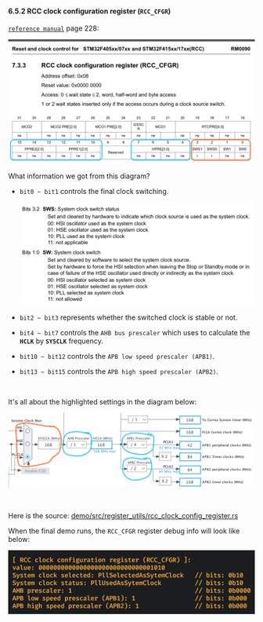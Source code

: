 #### <a name="rcc_cfgr">6.5.2 RCC clock configuration register (`RCC_CFGR`)</a>

[`reference manual`](https://github.com/wisonye/rust-embedded-with-stm32f4/blob/master/stm32f4-reference-manual.pdf) page 228:

![rcc_cfgr.png](../../images/rcc_cfgr_2.png)

What information we got from this diagram?

- `bit0 ~ bit1` controls the final clock switching.

    ![rcc-cfgr-clock-switch.png](../../images/rcc-cfgr-clock-switch.png)

- `bit2 ~ bit3` represents whether the switched clock is stable or not.

- `bit4 ~ bit7` controls the `AHB bus prescaler` which uses to calculate the **`HCLK`** by **`SYSCLK`** frequency.

- `bit10 ~ bit12` controls the `APB low speed prescaler (APB1)`.

- `bit13 ~ bit15` controls the `APB high speed prescaler (APB2)`.


</br>

It's all about the highlighted settings in the diagram below:

![rcc-cfgr-responsibility-in-digram.png](../../images/rcc-cfgr-responsibility-in-digram.png)

</br>

Here is the source: [demo/src/register_utils/rcc_clock_config_register.rs](https://github.com/wisonye/rust-embedded-with-stm32f4/blob/master/demo/src/register_utils/rcc_clock_config_register.rs)

When the final demo runs, the `RCC_CFGR` register debug info will look like below:

![rcc-cfgr-debug.png](../../images/rcc-cfgr-debug.png)
